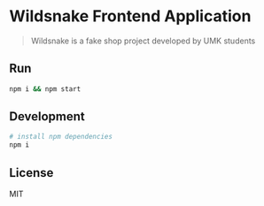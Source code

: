 # Wildsnake Frontend Application
   
> Wildsnake is a fake shop project developed by UMK students

## Run

```sh
npm i && npm start
```

## Development

```sh
# install npm dependencies
npm i
```

## License

MIT
